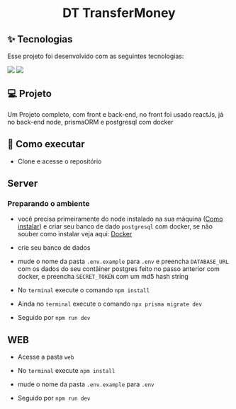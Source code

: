 <h1 align="center">DT TransferMoney</h1>

## ✨ Tecnologias

Esse projeto foi desenvolvido com as seguintes tecnologias:

[<img src="https://img.shields.io/badge/TypeScript-007ACC?style=for-the-badge&logo=typescript&logoColor=white">](https://www.typescriptlang.org/)
[<img src="https://img.shields.io/badge/React-20232A?style=for-the-badge&logo=react&logoColor=61DAFB">](https://pt-br.reactjs.org)

## 💻 Projeto

Um Projeto completo, com front e back-end, no front foi usado reactJs, já no back-end node, prismaORM e postgresql com docker

## 🚀 Como executar
- Clone e acesse o repositório

## Server

### Preparando o ambiente
 - você precisa primeiramente do node instalado na sua máquina ([Como instalar](https://nodejs.org/en/)) e criar seu banco de dado `postgresql` com docker, se não souber como instalar veja aqui: [Docker](https://www.docker.com/)

- crie seu banco de dados 

- mude o nome da pasta `.env.example` para `.env` e preencha `DATABASE_URL` com os dados do seu contâiner postgres feito no passo anterior com docker, e preencha `SECRET_TOKEN` com um md5 hash string

- No `terminal` execute o comando `npm install`

- Ainda no `terminal` execute o comando `npx prisma migrate dev`

- Seguido por `npm run dev`

## WEB
- Acesse a pasta `web`

- No `terminal` execute `npm install`

- mude o nome da pasta `.env.example` para `.env`

- Seguido por `npm run dev`


